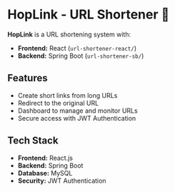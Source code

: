# HopLink - URL Shortener 🔗

**HopLink** is a URL shortening system with:

- **Frontend:** React (`url-shortener-react/`)  
- **Backend:** Spring Boot (`url-shortener-sb/`)

## Features

- Create short links from long URLs  
- Redirect to the original URL  
- Dashboard to manage and monitor URLs  
- Secure access with JWT Authentication

## Tech Stack

- **Frontend:** React.js  
- **Backend:** Spring Boot  
- **Database:** MySQL  
- **Security:** JWT Authentication
